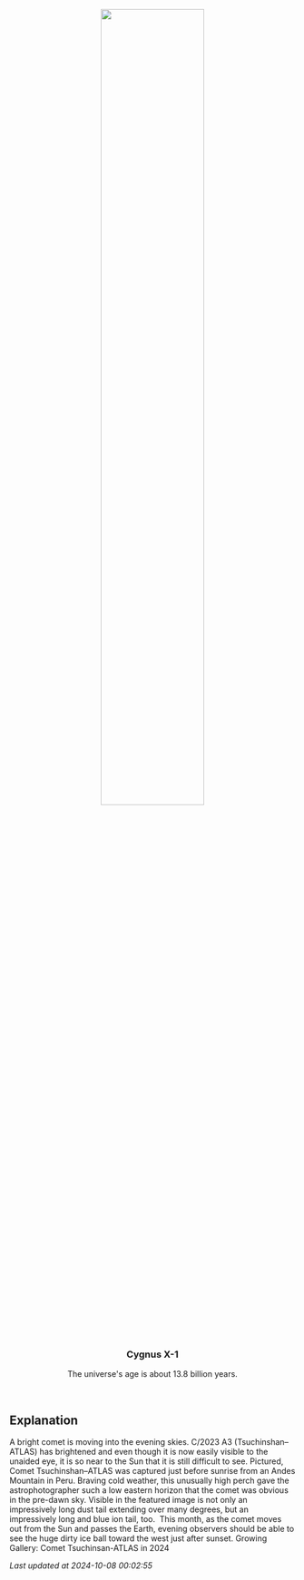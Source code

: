 <p align='center'>
    <img src='https://apod.nasa.gov/apod/image/2410/CometA3_Mueras_1080.jpg' width='60%' />
    <h3 align="center">Cygnus X-1</h3>
    <p align="center">The universe's age is about 13.8 billion years.</p>
</p>
<br/>

Explanation
--
A bright comet is moving into the evening skies. C/2023 A3 (Tsuchinshan–ATLAS) has brightened and even though it is now easily visible to the unaided eye, it is so near to the Sun that it is still difficult to see. Pictured, Comet Tsuchinshan–ATLAS was captured just before sunrise from an Andes Mountain in Peru. Braving cold weather, this unusually high perch gave the astrophotographer such a low eastern horizon that the comet was obvious in the pre-dawn sky.  Visible in the featured image is not only an impressively long dust tail extending over many degrees, but an impressively long and blue ion tail, too.  This month, as the comet moves out from the Sun and passes the Earth, evening observers should be able to see the huge dirty ice ball toward the west just after sunset.   Growing Gallery: Comet Tsuchinsan-ATLAS in 2024


*Last updated at 2024-10-08 00:02:55*
